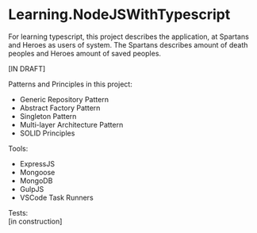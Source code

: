 # Learning.NodeJSWithTypescript
For learning typescript, this project describes the application, at  Spartans and Heroes as users of system. The Spartans describes amount of death peoples and Heroes amount of saved peoples. 

[IN DRAFT]

Patterns and Principles in this project:

- Generic Repository Pattern
- Abstract Factory Pattern
- Singleton Pattern
- Multi-layer Architecture Pattern
- SOLID Principles

Tools:

- ExpressJS
- Mongoose
- MongoDB
- GulpJS
- VSCode Task Runners

Tests:
<br> [in construction]
 




